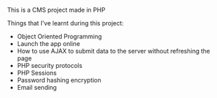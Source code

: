 This is a CMS project made in PHP

Things that I've learnt during this project: 

 - Object Oriented Programming
 - Launch the app online
 - How to use AJAX to submit data to the server without refreshing the page
 - PHP security protocols
 - PHP Sessions
 - Password hashing encryption
 - Email sending
